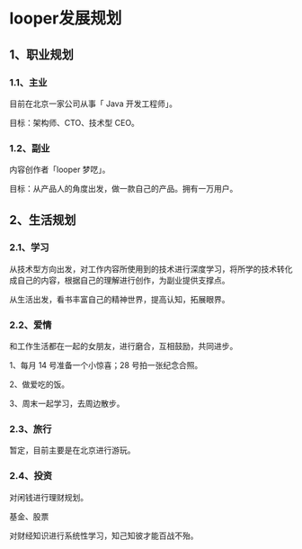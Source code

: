 # looper发展规划

## 1、职业规划

### 1.1、主业

目前在北京一家公司从事「 Java 开发工程师」。

目标：架构师、CTO、技术型 CEO。



### 1.2、副业

内容创作者「looper 梦呓」。

目标：从产品人的角度出发，做一款自己的产品。拥有一万用户。



## 2、生活规划

### 2.1、学习

从技术型方向出发，对工作内容所使用到的技术进行深度学习，将所学的技术转化成自己的内容，根据自己的理解进行创作，为副业提供支撑点。

从生活出发，看书丰富自己的精神世界，提高认知，拓展眼界。



### 2.2、爱情

和工作生活都在一起的女朋友，进行磨合，互相鼓励，共同进步。

1、每月 14 号准备一个小惊喜；28 号拍一张纪念合照。

2、做爱吃的饭。

3、周末一起学习，去周边散步。



### 2.3、旅行

暂定，目前主要是在北京进行游玩。



### 2.4、投资

对闲钱进行理财规划。

基金、股票

对财经知识进行系统性学习，知己知彼才能百战不殆。
